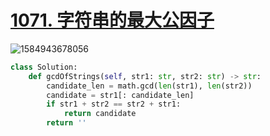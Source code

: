 # [1071. 字符串的最大公因子](https://leetcode-cn.com/problems/greatest-common-divisor-of-strings/)

![1584943678056](C:\Users\75043\AppData\Roaming\Typora\typora-user-images\1584943678056.png)

```python
class Solution:
    def gcdOfStrings(self, str1: str, str2: str) -> str:
        candidate_len = math.gcd(len(str1), len(str2))
        candidate = str1[: candidate_len]
        if str1 + str2 == str2 + str1:
            return candidate
        return ''
    
```

